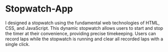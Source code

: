 # Stopwatch-App
I designed a stopwatch using the fundamental web technologies of HTML, CSS, and JavaScript. This dynamic stopwatch allows users to start and stop the timer at their convenience, providing precise timekeeping. Users can record laps while the stopwatch is running and clear all recorded laps with a single click. 
